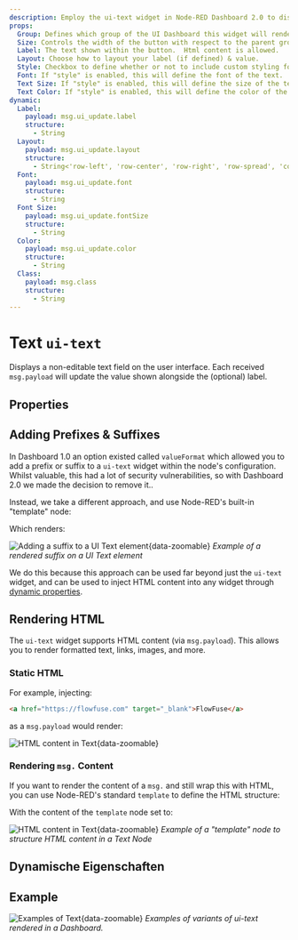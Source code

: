 ```yaml
---
description: Employ the ui-text widget in Node-RED Dashboard 2.0 to display static or dynamic text content elegantly on your dashboard.
props:
  Group: Defines which group of the UI Dashboard this widget will render in.
  Size: Controls the width of the button with respect to the parent group. Maximum value is the width of the group.
  Label: The text shown within the button.  Html content is allowed.
  Layout: Choose how to layout your label (if defined) & value.
  Style: Checkbox to define whether or not to include custom styling for the text. Enabling this will then show the below options.
  Font: If "style" is enabled, this will define the font of the text.
  Text Size: If "style" is enabled, this will define the size of the text.
  Text Color: If "style" is enabled, this will define the color of the text.
dynamic:
  Label:
    payload: msg.ui_update.label
    structure:
      - String
  Layout:
    payload: msg.ui_update.layout
    structure:
      - String<'row-left', 'row-center', 'row-right', 'row-spread', 'col-center'>
  Font:
    payload: msg.ui_update.font
    structure:
      - String
  Font Size:
    payload: msg.ui_update.fontSize
    structure:
      - String
  Color:
    payload: msg.ui_update.color
    structure:
      - String
  Class:
    payload: msg.class
    structure:
      - String
---
```


<script setup>
    import { ref } from 'vue'
    import FlowViewer from '../../components/FlowViewer.vue'
    import ExampleSuffix from '../../examples/ui-text-suffix.json'
    import ExampleHTMLInjection from '../../examples/ui-text-html-injection.json'
    import TryDemo from "./../../components/TryDemo.vue"

    const examples = ref({
      'suffix': ExampleSuffix,
      'html-injection': ExampleHTMLInjection
    })
</script>

<TryDemo href="text">

# Text `ui-text`

</TryDemo>

Displays a non-editable text field on the user interface. Each received `msg.payload` will update the value shown alongside the (optional) label.

## Properties

<PropsTable/>

## Adding Prefixes & Suffixes

In Dashboard 1.0 an option existed called `valueFormat` which allowed you to add a prefix or suffix to a `ui-text` widget within the node's configuration. Whilst valuable, this had a lot of security vulnerabilities, so with Dashboard 2.0 we made the decision to remove it..

Instead, we take a different approach, and use Node-RED's built-in "template" node:

<FlowViewer :flow="examples['suffix']" height="200px" />

Which renders:

![Adding a suffix to a UI Text element](/images/node-examples/ui-text-prefix.gif "Adding a suffix to a UI Text element"){data-zoomable}
_Example of a rendered suffix on a UI Text element_

We do this because this approach can be used far beyond just the `ui-text` widget, and can be used to inject HTML content into any widget through [dynamic properties](../../user/dynamic-properties.md).

## Rendering HTML

The `ui-text` widget supports HTML content (via `msg.payload`). This allows you to render formatted text, links, images, and more.

### Static HTML

For example, injecting:

```html
<a href="https://flowfuse.com" target="_blank">FlowFuse</a>
```

as a `msg.payload` would render:

![HTML content in Text](/images/node-examples/ui-text-html-injection.png "HTML Injection in Text"){data-zoomable}

### Rendering `msg.` Content

If you want to render the content of a `msg.` and still wrap this with HTML, you can use Node-RED's standard `template` to define the HTML structure:

<FlowViewer :flow="examples['html-injection']" height="200px"/>

With the content of the `template` node set to:

![HTML content in Text](/images/node-examples/ui-text-html-example.png "HTML Injection in Text"){data-zoomable}
_Example of a "template" node to structure HTML content in a Text Node_

## Dynamische Eigenschaften

<DynamicPropsTable/>

## Example

![Examples of Text](/images/node-examples/ui-text.png "Examples of Text"){data-zoomable}
_Examples of variants of ui-text rendered in a Dashboard._
